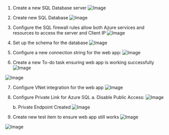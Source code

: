 1. Create a new SQL Database server
![Image](https://github.com/user-attachments/assets/d8131191-0246-4beb-856a-60385a84b3cd)

2. Create new SQL Database
![Image](https://github.com/user-attachments/assets/9e575213-50ab-4f28-aca1-1fdba6e5f73a)

3. Configure the SQL firewall rules allow both Azure services and resources to access the server and Client IP
![Image](https://github.com/user-attachments/assets/09c66a0f-da89-4302-b85e-f24f239c0f65)

4. Set up the schema for the database
![Image](https://github.com/user-attachments/assets/801087aa-6790-4e61-b320-1cdbb8374280)

5. Configure a new connection string for the web app:
![Image](https://github.com/user-attachments/assets/be299eab-485a-4c64-8da0-c1115b583482)

6. Create a new To-do task ensuring web app is working successfully
![Image](https://github.com/user-attachments/assets/b5d49126-ac6d-4c67-a273-c288d88058ae)

![Image](https://github.com/user-attachments/assets/c44e2d81-ed62-4766-a630-f93d46b75b5f)

7. Configure VNet integration for the web app
![Image](https://github.com/user-attachments/assets/37729b11-bf1c-41d0-8a53-6743d00ec41d)

8. Configure Private Link for Azure SQL
   a. Disable Public Access:
![Image](https://github.com/user-attachments/assets/44124731-3766-4b45-95a1-1b174c40f363)

   b. Private Endpoint Created
![Image](https://github.com/user-attachments/assets/9c4b58c6-eb8f-448d-95b4-1d574a32b7d8)

9. Create new test item to ensure web app still works
![Image](https://github.com/user-attachments/assets/de9f7f46-b478-4f72-a479-daf02547015f)

![Image](https://github.com/user-attachments/assets/e3cf5336-ebb3-40c8-b676-53fec8bbf5ba)





